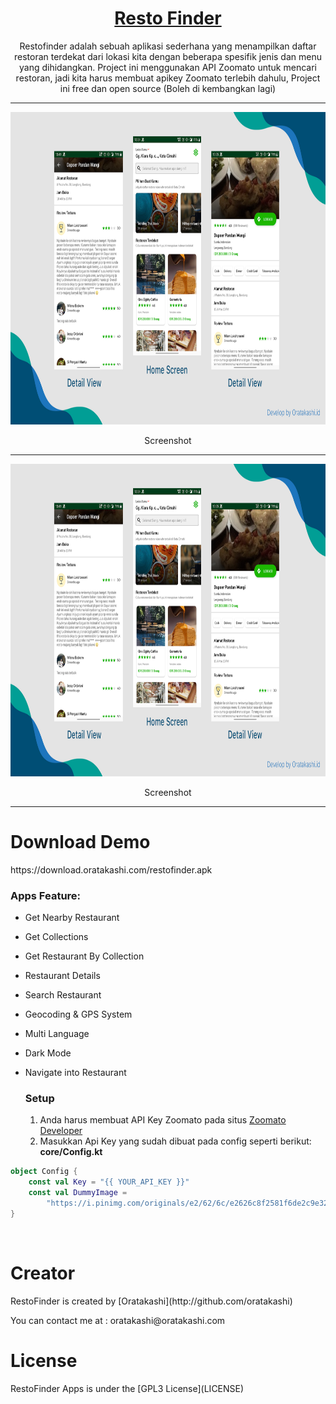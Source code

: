 <p align="center">
  <a href="#">
		<h1 align="center">Resto Finder</h1>
  </a>
</p>
<p align="center">
  Restofinder adalah sebuah aplikasi sederhana yang menampilkan daftar restoran terdekat dari lokasi kita dengan beberapa spesifik jenis dan menu yang dihidangkan. Project ini menggunakan API Zoomato untuk mencari restoran, jadi kita harus membuat apikey Zoomato terlebih dahulu, Project ini free dan open source (Boleh di kembangkan lagi)
</p>
<span align="center">
 <hr>
 <p align="center"><img src="ss/ss1.jpg" alt="COVID19 Tracking Apps SS" width="850" height="500"></p>
 <p align="center">Screenshot</p>
 <hr>
  <p align="center"><img src="ss/ss1.jpg" alt="COVID19 Tracking Apps SS" width="850" height="500"></p>
 <p align="center">Screenshot</p>
 <hr>
 </span>
 <h1>Download Demo</h1>
 https://download.oratakashi.com/restofinder.apk
 <br>
 
 
 ### Apps Feature:

- Get Nearby Restaurant 
- Get Collections
- Get Restaurant By Collection
- Restaurant Details
- Search Restaurant
- Geocoding & GPS System
- Multi Language
- Dark Mode
- Navigate into Restaurant
 

  ### Setup
  1. Anda harus membuat API Key Zoomato pada situs <a href="https://developers.zomato.com/api?lang=id">Zoomato Developer</a>
  2. Masukkan Api Key yang sudah dibuat pada config seperti berikut:
	 **core/Config.kt**
```kotlin
object Config {
    const val Key = "{{ YOUR_API_KEY }}"
    const val DummyImage =
        "https://i.pinimg.com/originals/e2/62/6c/e2626c8f2581f6de2c9e325b67957a3b.jpg"
}
```
<br>
 <h1>Creator</h1>
 <p>RestoFinder is created by [Oratakashi](http://github.com/oratakashi)</p>
 <p>You can contact me at : oratakashi@oratakashi.com</p>
 <h1>License</h1>
 <p>RestoFinder Apps is under the [GPL3 License](LICENSE)</p>
